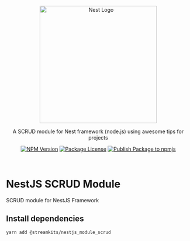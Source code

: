 <p align="center">
  <a href="http://nestjs.com/" target="blank">
    <img src="https://nestjs.com/img/logo_text.svg" width="320" alt="Nest Logo" />
  </a>
</p>

<p align="center">
  A SCRUD module for Nest framework (node.js) using awesome tips for projects
</p>

<p align="center">
  <a href="https://www.npmjs.com/org/streamkits"><img src="https://img.shields.io/npm/l/@streamkits/nestjs_module_scrud.svg" alt="NPM Version" /></a>
  <a href="https://www.npmjs.com/org/streamkits"><img src="https://img.shields.io/npm/l/@streamkits/nestjs_module_scrud.svg" alt="Package License" /></a>
  <a href="https://github.com/StreamKITS/nestjs_module_scrud/actions/workflows/ci.yml"><img src="https://github.com/StreamKITS/nestjs_module_scrud/actions/workflows/ci.yml/badge.svg" alt="Publish Package to npmjs" /></a>
</p>
<br>

# NestJS SCRUD Module
SCRUD module for NestJS Framework

## Install dependencies
```bash
yarn add @streamkits/nestjs_module_scrud
```

